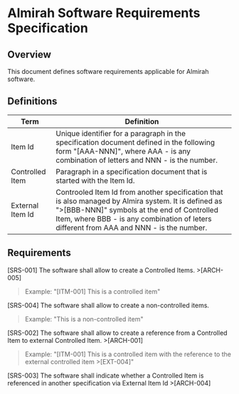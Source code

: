 # Almirah Software Requirements Specification

## Overview

This document defines software requirements applicable for Almirah software.

## Definitions

| Term | Definition |
|---|---|
| Item Id | Unique identifier for a paragraph in the specification document defined in the following form "[AAA-NNN]", where AAA - is any combination of letters and NNN - is the number. |
| Controlled Item | Paragraph in a specification document that is started with the Item Id. |
| External Item Id | Controoled Item Id from another specification that is also managed by Almira system. It is defined as ">[BBB-NNN]" symbols at the end of Controlled Item, where BBB - is any combination of leters different from AAA and NNN - is the number. |

## Requirements

[SRS-001] The software shall allow to create a Controlled Items. >[ARCH-005]

>Example: "[ITM-001] This is a controlled item"

[SRS-004] The software shall allow to create a non-controlled items.

>Example: "This is a non-controlled item"

[SRS-002] The software shall allow to create a reference from a Controlled Item to external Controlled Item. >[ARCH-001]

>Example: "[ITM-001] This is a controlled item with the reference to the external controlled item >[EXT-004]"

[SRS-003] The software shall indicate whether a Controlled Item is referenced in another specification via External Item Id >[ARCH-004]
